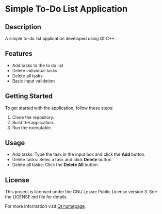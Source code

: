 # Simple To-Do List Application

## Description
A simple to-do list application developed using Qt C++.

## Features

- Add tasks to the to do list
- Delete individual tasks
- Delete all tasks
- Basic input validation

## Getting Started

To get started with the application, follow these steps:
1. Clone the repository.
2. Build the application.
3. Run the executable.

## Usage

- Add tasks: Type the task in the input box and click the **Add** button.
- Delete tasks: Selec a task and click **Delete** button.
- Delete all tasks: Click the **Delete All** button.

## License
This project is licensed under the GNU Lesser Public License version 3. See the LICENSE.md file for details.

For more information visit [Qt homepage](https://www.qt.io).

